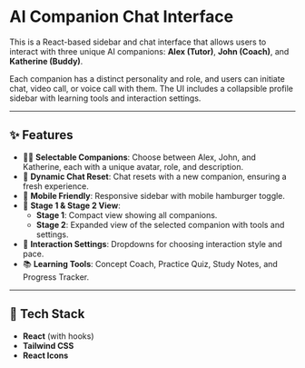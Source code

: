 # AI Companion Chat Interface

This is a React-based sidebar and chat interface that allows users to interact with three unique AI companions: **Alex (Tutor)**, **John (Coach)**, and **Katherine (Buddy)**.

Each companion has a distinct personality and role, and users can initiate chat, video call, or voice call with them. The UI includes a collapsible profile sidebar with learning tools and interaction settings.

---

## ✨ Features

- 🧑‍🏫 **Selectable Companions**: Choose between Alex, John, and Katherine, each with a unique avatar, role, and description.
- 💬 **Dynamic Chat Reset**: Chat resets with a new companion, ensuring a fresh experience.
- 📱 **Mobile Friendly**: Responsive sidebar with mobile hamburger toggle.
- 🔧 **Stage 1 & Stage 2 View**:
  - **Stage 1**: Compact view showing all companions.
  - **Stage 2**: Expanded view of the selected companion with tools and settings.
- 🔧 **Interaction Settings**: Dropdowns for choosing interaction style and pace.
- 📚 **Learning Tools**: Concept Coach, Practice Quiz, Study Notes, and Progress Tracker.

---

## 🧩 Tech Stack

- **React** (with hooks)
- **Tailwind CSS**
- **React Icons**



